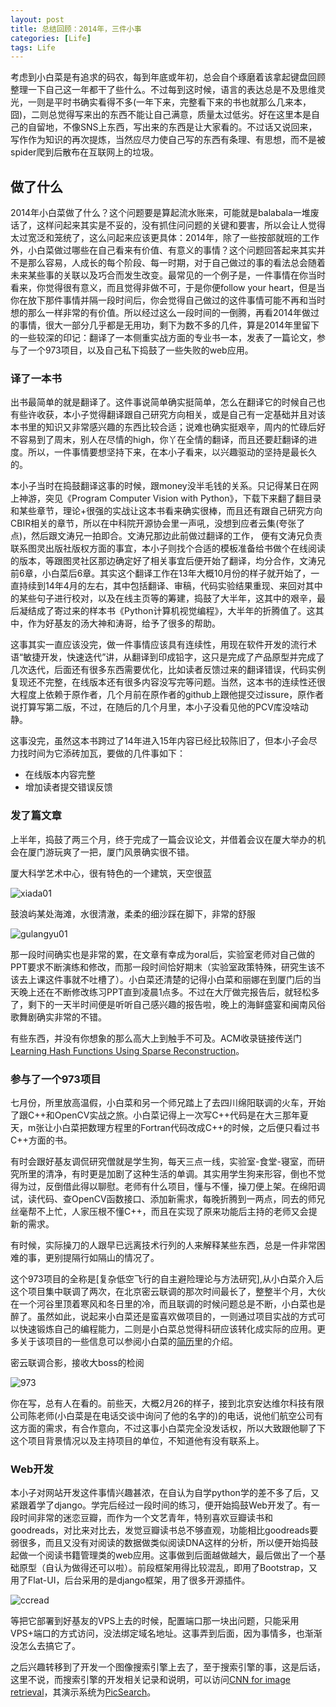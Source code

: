 ```yaml
---
layout: post
title: 总结回顾：2014年，三件小事
categories: [Life]
tags: Life
---
```


考虑到小白菜是有追求的码农，每到年底或年初，总会自个琢磨着该拿起键盘回顾整理一下自己这一年都干了些什么。不过每到这时候，语言的表达总是不及思维灵光，一则是平时书确实看得不多(一年下来，完整看下来的书也就那么几来本，囧)，二则总觉得写来出的东西不能让自己满意，质量太过低劣。好在这里本是自己的自留地，不像SNS上东西，写出来的东西是让大家看的。不过话又说回来，写作作为知识的再次提炼，当然应尽力使自己写的东西有条理、有思想，而不是被spider爬到后散布在互联网上的垃圾。

## 做了什么

2014年小白菜做了什么？这个问题要是算起流水账来，可能就是balabala一堆废话了，这样问起来其实是不妥的，没有抓住问问题的关键和要害，所以会让人觉得太过宽泛和笼统了，这么问起来应该更具体：2014年，除了一些按部就班的工作外，小白菜做过哪些在自己看来有价值、有意义的事情？这个问题回答起来其实并不是那么容易，人成长的每个阶段、每一时期，对于自己做过的事的看法总会随着未来某些事的关联以及巧合而发生改变。最常见的一个例子是，一件事情在你当时看来，你觉得很有意义，而且觉得非做不可，于是你便follow your heart，但是当你在放下那件事情并隔一段时间后，你会觉得自己做过的这件事情可能不再和当时想的那么一样非常的有价值。所以经过这么一段时间的一倒腾，再看2014年做过的事情，很大一部分几乎都是无用功，剩下为数不多的几件，算是2014年里留下的一些较深的印记：翻译了一本侧重实战方面的专业书一本，发表了一篇论文，参与了一个973项目，以及自己私下捣鼓了一些失败的web应用。

### 译了一本书

出书最简单的就是翻译了。这件事说简单确实挺简单，怎么在翻译它的时候自己也有些许收获，本小子觉得翻译跟自己研究方向相关，或是自己有一定基础并且对该本书里的知识又非常感兴趣的东西比较合适；说难也确实挺艰辛，周内的忙碌后好不容易到了周末，别人在尽情的high，你丫在全情的翻译，而且还要赶翻译的进度。所以，一件事情要想坚持下来，在本小子看来，以兴趣驱动的坚持是最长久的。

本小子当时在捣鼓翻译这事的时候，跟money没半毛钱的关系。只记得某日在网上神游，突见《Program Computer Vision with Python》，下载下来翻了翻目录和某些章节，理论+很强的实战让这本书看来确实很棒，而且还有跟自己研究方向CBIR相关的章节，所以在中科院开源协会里一声吼，没想到应者云集(夸张了点)，然后跟文涛兄一拍即合。文涛兄那边此前做过翻译的工作， 便有文涛兄负责联系图灵出版社版权方面的事宜，本小子则找个合适的模板准备给书做个在线阅读的版本，等跟图灵社区那边确定好了相关事宜后便开始了翻译，均分合作，文涛兄前6章，小白菜后6章。其实这个翻译工作在13年大概10月份的样子就开始了，一直持续到14年4月的左右，其中包括翻译、审稿，代码实验结果重现、来回对其中的某些句子进行校对，以及在线主页等的筹建，捣鼓了大半年，这其中的艰辛，最后凝结成了寄过来的样本书《Python计算机视觉编程》，大半年的折腾值了。这其中，作为好基友的汤大神和涛哥，给予了很多的帮助。

这事其实一直应该没完，做一件事情应该具有连续性，用现在软件开发的流行术语“敏捷开发，快速迭代”讲，从翻译到印成铅字，这只是完成了产品原型并完成了几次迭代，后面还有很多东西需要优化，比如读者反馈过来的翻译错误，代码实例复现还不完整，在线版本还有很多内容没写完等问题。当然，这本书的连续性还很大程度上依赖于原作者，几个月前在原作者的github上跟他提交过issure，原作者说打算写第二版，不过，在随后的几个月里，本小子没看见他的PCV库没啥动静。

这事没完，虽然这本书跨过了14年进入15年内容已经比较陈旧了，但本小子会尽力找时间为它添砖加瓦，要做的几件事如下：

- 在线版本内容完整
- 增加读者提交错误反馈

### 发了篇文章

上半年，捣鼓了两三个月，终于完成了一篇会议论文，并借着会议在厦大举办的机会在厦门游玩爽了一把，厦门风景确实很不错。

厦大科学艺术中心，很有特色的一个建筑，天空很蓝

![xiada01](http://yongyuan.name/imgs/posts/xiada01.jpg)

鼓浪屿某处海滩，水很清澈，柔柔的细沙踩在脚下，非常的舒服

![gulangyu01](http://yongyuan.name/imgs/posts/gulangyu01.jpg)

那一段时间确实也是非常的累，在文章有幸成为oral后，实验室老师对自己做的PPT要求不断演练和修改，而那一段时间恰好期末（实验室政策特殊，研究生该不该去上课这件事就不吐槽了）。小白菜还清楚的记得小白菜和丽娜在到厦门后的当天晚上还在不断修改练习PPT直到凌晨1点多。不过在大厅做完报告后，就轻松多了，剩下的一天半时间便是听听自己感兴趣的报告啦，晚上的海鲜盛宴和闽南风俗歌舞剧确实非常的不错。

有些东西，并没有你想象的那么高大上到触手不可及。ACM收录链接传送门[Learning Hash Functions Using Sparse Reconstruction](http://dl.acm.org/citation.cfm?id=2632883)。

### 参与了一个973项目

七月份，所里放高温假，小白菜和另一个师兄踏上了去四川绵阳联调的火车，开始了跟C++和OpenCV实战之旅。小白菜记得上一次写C++代码是在大三那年夏天，m张让小白菜把数理方程里的Fortran代码改成C++的时候，之后便只看过书C++方面的书。

有时会跟好基友调侃研究僧就是学生狗，每天三点一线，实验室-食堂-寝室，而研究所里的清净，有时更是加剧了这种生活的单调。其实用学生狗来形容，倒也不觉得为过，反倒借此得以聊慰。老师有什么项目，懂与不懂，操刀便上架。在绵阳调试，读代码、查OpenCV函数接口、添加新需求，每晚折腾到一两点，同去的师兄丝毫帮不上忙，人家压根不懂C++，而且在实现了原来功能后主持的老师又会提新的需求。

有时候，实际操刀的人跟早已远离技术行列的人来解释某些东西，总是一件非常困难的事，更别提隔行如隔山的情况了。

这个973项目的全称是[复杂低空飞行的自主避险理论与方法研究],从小白菜介入后这个项目集中联调了两次，在北京密云联调的那次时间最长了，整整半个月，大伙在一个河谷里顶着寒风和冬日里的冷，而且联调的时候问题总是不断，小白菜也是醉了。虽然如此，说起来小白菜还是蛮喜欢做项目的，一则通过项目实战的方式可以快速锻炼自己的编程能力，二则是小白菜总觉得科研应该转化成实际的应用。更多关于该项目的一些信息可以参阅小白菜的[简历](http://yongyuan.name/cn/yuanyong_resume_cn.pdf)里的介绍。

密云联调合影，接收大boss的检阅

![973](http://yongyuan.name/imgs/posts/973.jpg)

你在写，总有人在看的。前些天，大概2月26的样子，接到北京安达维尔科技有限公司陈老师(小白菜是在电话交谈中询问了他的名字的)的电话，说他们航空公司有这方面的需求，有合作意向，不过这事小白菜完全没发话权，所以大致跟他聊了下这个项目背景情况以及主持项目的单位，不知道他有没有联系上。

### Web开发

本小子对网站开发这件事情兴趣甚浓，在自认为自学python学的差不多了后，又紧跟着学了django。学完后经过一段时间的练习，便开始捣鼓Web开发了。有一段时间非常的迷恋豆瓣，而作为一个文艺青年，特别喜欢豆瓣读书和goodreads，对比来对比去，发觉豆瓣读书总不够直观，功能相比goodreads要弱很多，而且又没有对阅读的数据做类似阅读DNA这样的分析，所以便开始捣鼓起做一个阅读书籍管理类的web应用。这事做到后面越做越大，最后做出了一个基础原型（自认为做得还可以啦）。前段框架用得比较混乱，即用了Bootstrap，又用了Flat-UI，后台采用的是django框架，用了很多开源插件。

![ccread](http://yongyuan.name/imgs/posts/psb.png)

等把它部署到好基友的VPS上去的时候，配置端口那一块出问题，只能采用VPS+端口的方式访问，没法绑定域名地址。这事弄到后面，因为事情多，也渐渐没怎么去搞它了。

之后兴趣转移到了开发一个图像搜索引擎上去了，至于搜索引擎的事，这是后话，这里不说，而搜索引擎的开发相关记录和说明，可以访问[CNN for image retrieval](http://yongyuan.name/blog/CNN-for-image-retrieval.html)，其演示系统为[PicSearch](http://search.yongyuan.name/)。